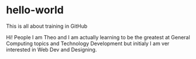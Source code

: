 # hello-world
This is all about training in GitHub


Hi! People I am Theo and I am actually learning to be the greatest at General Computing topics and Technology Development but initialy I am ver interested in Web Dev and Designing. 
